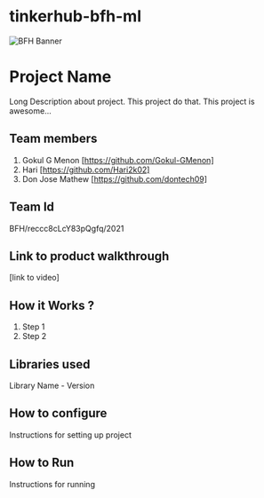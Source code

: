 # tinkerhub-bfh-ml
![BFH Banner](https://trello-attachments.s3.amazonaws.com/542e9c6316504d5797afbfb9/542e9c6316504d5797afbfc1/39dee8d993841943b5723510ce663233/Frame_19.png)
# Project Name
Long Description about project. This project do that. This project is awesome...
## Team members
1. Gokul G Menon [https://github.com/Gokul-GMenon]
2. Hari [https://github.com/Hari2k02]
3. Don Jose Mathew [https://github.com/dontech09]
## Team Id
BFH/reccc8cLcY83pQgfq/2021
## Link to product walkthrough
[link to video]
## How it Works ?
1. Step 1
2. Step 2
## Libraries used
Library Name - Version
## How to configure
Instructions for setting up project
## How to Run
Instructions for running
